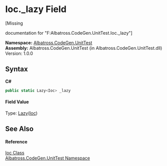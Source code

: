 # Ioc._lazy Field
 

\[Missing <summary> documentation for "F:Albatross.CodeGen.UnitTest.Ioc._lazy"\]

**Namespace:**&nbsp;<a href="56BAD780.md">Albatross.CodeGen.UnitTest</a><br />**Assembly:**&nbsp;Albatross.CodeGen.UnitTest (in Albatross.CodeGen.UnitTest.dll) Version: 1.0.0

## Syntax

**C#**<br />
``` C#
public static Lazy<Ioc> _lazy
```


#### Field Value
Type: <a href="http://msdn2.microsoft.com/en-us/library/dd642331" target="_blank">Lazy</a>(<a href="F9B0250E.md">Ioc</a>)

## See Also


#### Reference
<a href="F9B0250E.md">Ioc Class</a><br /><a href="56BAD780.md">Albatross.CodeGen.UnitTest Namespace</a><br />